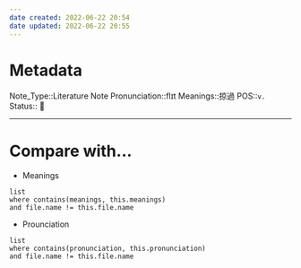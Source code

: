 ```yaml
---
date created: 2022-06-22 20:54
date updated: 2022-06-22 20:55
---
```


# Metadata

Note_Type::Literature Note
Pronunciation::flɪt
Meanings::掠過
POS::`v.`
Status:: 👶

---

# Compare with...

- Meanings

```dataview
list
where contains(meanings, this.meanings)
and file.name != this.file.name
```

- Prounciation

```dataview
list
where contains(pronunciation, this.pronunciation)
and file.name != this.file.name
```
